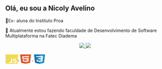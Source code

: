 ## Olá, eu sou a Nicoly Avelino
🔭Ex- aluna do Instituto Proa

🌱 Atualmente estou fazendo faculdade de Desenvolvimento de Software Multiplataforma na Fatec Diadema

<div align="center">
  <a href="https://github.com/NicolyAvelino">
  <img height="150em" src="https://github-readme-stats.vercel.app/api?username=NicolyAvelino&show_icons=true&theme=radical&include_all_commits=true&count_private=true"/>
  <img height="150em" src="https://github-readme-stats.vercel.app/api/top-langs/?username=NicolyAvelino&layout=compact&langs_count=7&theme=radical"/>
</div>
  <div style="display: inline_block"><br>
  <img align="center" alt="Js" height="30" width="40" src="https://raw.githubusercontent.com/devicons/devicon/master/icons/javascript/javascript-plain.svg">
  <img align="center" alt="HTML" height="30" width="40" src="https://raw.githubusercontent.com/devicons/devicon/master/icons/html5/html5-original.svg">
  <img align="center" alt="CSS" height="30" width="40" src="https://raw.githubusercontent.com/devicons/devicon/master/icons/css3/css3-original.svg">
</div>
